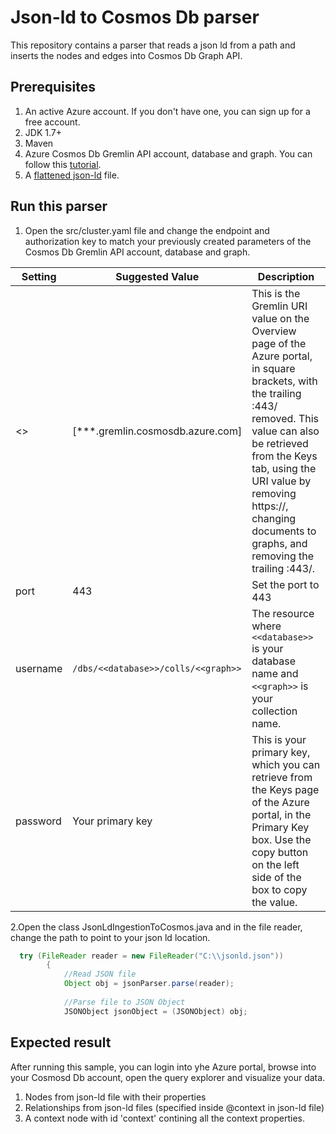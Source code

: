 # Json-ld to Cosmos Db parser
This repository contains a parser that reads a json ld from a path and inserts the nodes and edges into Cosmos Db Graph API.

## Prerequisites
1. An active Azure account. If you don't have one, you can sign up for a free account. 
2. JDK 1.7+
3. Maven
4. Azure Cosmos Db Gremlin API account, database and graph. You can follow this [tutorial](https://docs.microsoft.com/en-us/azure/cosmos-db/create-graph-dotnet).
5. A [flattened json-ld](https://www.w3.org/TR/json-ld11/#flattened-document-form) file.

## Run this parser
1. Open the src/cluster.yaml file and change the endpoint and authorization key to match your previously created parameters of the Cosmos Db Gremlin API account, database and graph.

| Setting | Suggested Value | Description |
| ------- | --------------- | ----------- |
| <<host>> | [***.gremlin.cosmosdb.azure.com] | This is the Gremlin URI value on the Overview page of the Azure portal, in square brackets, with the trailing :443/ removed.  This value can also be retrieved from the Keys tab, using the URI value by removing https://, changing documents to graphs, and removing the trailing :443/. |
| port | 443 | Set the port to 443 |
| username | `/dbs/<<database>>/colls/<<graph>>` | The resource where `<<database>>` is your database name and `<<graph>>` is your collection name. |
| password | Your primary key | This is your primary key, which you can retrieve from the Keys page of the Azure portal, in the Primary Key box. Use the copy button on the left side of the box to copy the value. |

2.Open the class JsonLdIngestionToCosmos.java and in the file reader, change the path to point to your json ld location.
```java
  try (FileReader reader = new FileReader("C:\\jsonld.json"))
        {
            //Read JSON file
            Object obj = jsonParser.parse(reader);
            
            //Parse file to JSON Object
            JSONObject jsonObject = (JSONObject) obj;

```

## Expected result
After running this sample, you can login into yhe Azure portal, browse into your Cosmosd Db account, open the query explorer and visualize your data.
1. Nodes from json-ld file with their properties
2. Relationships from json-ld files (specified inside @context in json-ld file)
3. A context node with id 'context' contining all the context properties.
